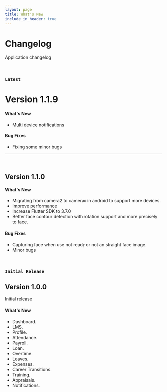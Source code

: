 ```yaml
---
layout: page
title: What's New
include_in_header: true
---
```


# Changelog

Application changelog

<br>

### `Latest`

# **Version 1.1.9**

#### What's New

- Multi device notifications

#### Bug Fixes

- Fixing some minor bugs

---

<br>

## **Version 1.1.0**

#### What's New

- Migrating from camera2 to camerax in android to support more devices.
- Improve performance
- Increase Flutter SDK to 3.7.0
- Better face contour detection with rotation support and more precisely to face.

#### Bug Fixes

- Capturing face when use not ready or not an straight face image.
- Minor bugs

<br>

### `Initial Release`

## Version 1.0.0

Initial release

#### What's New

- Dashboard.
- LMS.
- Profile.
- Attendance.
- Payroll.
- Loan.
- Overtime.
- Leaves.
- Expenses.
- Career Transitions.
- Training.
- Appraisals.
- Notifications.

<!-- #### Bug Fixes

- Improved user sign up experience.
- Unlike deliberately zebra hen oh jeez understandable. Alas and quit oh snooty unlike deliberately. -->

<br>
